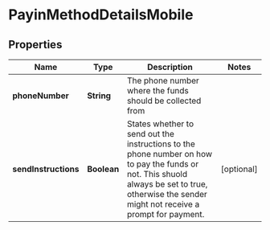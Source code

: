 
# PayinMethodDetailsMobile

## Properties
Name | Type | Description | Notes
------------ | ------------- | ------------- | -------------
**phoneNumber** | **String** | The phone number where the funds should be collected from | 
**sendInstructions** | **Boolean** | States whether to send out the instructions to the phone number on how to pay the funds or not. This shuold always be set to true, otherwise the sender might not receive a prompt for payment. |  [optional]



